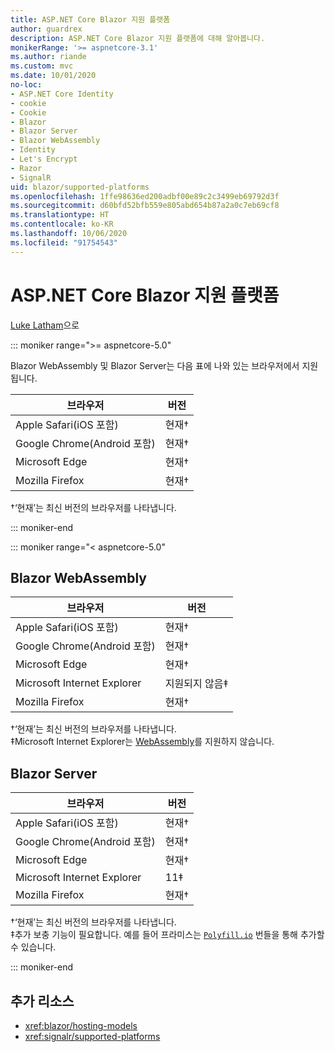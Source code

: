 ```yaml
---
title: ASP.NET Core Blazor 지원 플랫폼
author: guardrex
description: ASP.NET Core Blazor 지원 플랫폼에 대해 알아봅니다.
monikerRange: '>= aspnetcore-3.1'
ms.author: riande
ms.custom: mvc
ms.date: 10/01/2020
no-loc:
- ASP.NET Core Identity
- cookie
- Cookie
- Blazor
- Blazor Server
- Blazor WebAssembly
- Identity
- Let's Encrypt
- Razor
- SignalR
uid: blazor/supported-platforms
ms.openlocfilehash: 1ffe98636ed200adbf00e89c2c3499eb69792d3f
ms.sourcegitcommit: d60bfd52bfb559e805abd654b87a2a0c7eb69cf8
ms.translationtype: HT
ms.contentlocale: ko-KR
ms.lasthandoff: 10/06/2020
ms.locfileid: "91754543"
---
```

# <a name="aspnet-core-no-locblazor-supported-platforms"></a>ASP.NET Core Blazor 지원 플랫폼

[Luke Latham](https://github.com/guardrex)으로

::: moniker range=">= aspnetcore-5.0"

Blazor WebAssembly 및 Blazor Server는 다음 표에 나와 있는 브라우저에서 지원됩니다.

| 브라우저                          | 버전         |
| -------------------------------- | --------------- |
| Apple Safari(iOS 포함)      | 현재&dagger; |
| Google Chrome(Android 포함) | 현재&dagger; |
| Microsoft Edge                   | 현재&dagger; |
| Mozilla Firefox                  | 현재&dagger; |  

&dagger;‘현재’는 최신 버전의 브라우저를 나타냅니다.  

::: moniker-end

::: moniker range="< aspnetcore-5.0"

## Blazor WebAssembly

| 브라우저                          | 버전               |
| -------------------------------- | --------------------- |
| Apple Safari(iOS 포함)      | 현재&dagger;       |
| Google Chrome(Android 포함) | 현재&dagger;       |
| Microsoft Edge                   | 현재&dagger;       |
| Microsoft Internet Explorer      | 지원되지 않음&Dagger; |
| Mozilla Firefox                  | 현재&dagger;       |  

&dagger;‘현재’는 최신 버전의 브라우저를 나타냅니다.  
&Dagger;Microsoft Internet Explorer는 [WebAssembly](https://webassembly.org)를 지원하지 않습니다.

## Blazor Server

| 브라우저                          | 버전         |
| -------------------------------- | --------------- |
| Apple Safari(iOS 포함)      | 현재&dagger; |
| Google Chrome(Android 포함) | 현재&dagger; |
| Microsoft Edge                   | 현재&dagger; |
| Microsoft Internet Explorer      | 11&Dagger;      |
| Mozilla Firefox                  | 현재&dagger; |

&dagger;‘현재’는 최신 버전의 브라우저를 나타냅니다.  
&Dagger;추가 보충 기능이 필요합니다. 예를 들어 프라미스는 [`Polyfill.io`](https://polyfill.io/v3/) 번들을 통해 추가할 수 있습니다.

::: moniker-end

## <a name="additional-resources"></a>추가 리소스

* <xref:blazor/hosting-models>
* <xref:signalr/supported-platforms>
